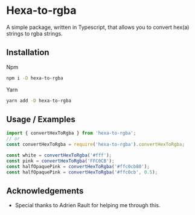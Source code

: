 # Hexa-to-rgba

A simple package, written in Typescript, that allows you to convert hex(a) strings to rgba strings.


## Installation 

Npm
```bash
npm i -D hexa-to-rgba
```
Yarn
```bash
yarn add -D hexa-to-rgba
```
## Usage / Examples

```javascript
import { convertHexToRgba } from 'hexa-to-rgba';
// or
const convertHexToRgba = require('hexa-to-rgba').convertHexToRgba;

const white = convertHexToRgba('#fff');
const pink = convertHexToRgba('FFC0CB');
const halfOpaquePink = convertHexToRgba('#ffc0cb80');
const halfOpaquePink = convertHexToRgba('#ffc0cb', 0.5);
```

  
## Acknowledgements
 - Special thanks to Adrien Rault for helping me through this.

  
